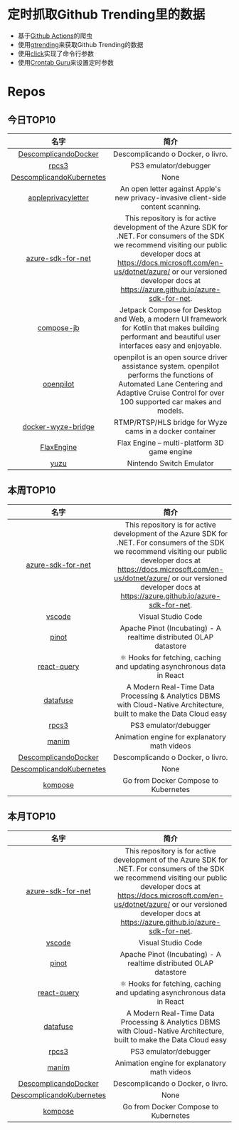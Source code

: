 # 定时抓取Github Trending里的数据
* 基于[Github Actions](https://docs.github.com/en/actions)的爬虫
* 使用[gtrending](https://github.com/hedythedev/gtrending)来获取Github Trending的数据
* 使用[click](https://github.com/pallets/click)实现了命令行参数
* 使用[Crontab Guru](https://crontab.guru/)来设置定时参数

# Repos
## 今日TOP10 
<!-- START OF DAILY_TOP10_REPOS -->
| 名字 | 简介 |
| :----: | :----: |
| [DescomplicandoDocker](https://github.com/badtuxx/DescomplicandoDocker) | Descomplicando o Docker, o livro. |
| [rpcs3](https://github.com/RPCS3/rpcs3) | PS3 emulator/debugger |
| [DescomplicandoKubernetes](https://github.com/badtuxx/DescomplicandoKubernetes) | None |
| [appleprivacyletter](https://github.com/nadimkobeissi/appleprivacyletter) | An open letter against Apple's new privacy-invasive client-side content scanning. |
| [azure-sdk-for-net](https://github.com/Azure/azure-sdk-for-net) | This repository is for active development of the Azure SDK for .NET. For consumers of the SDK we recommend visiting our public developer docs at https://docs.microsoft.com/en-us/dotnet/azure/ or our versioned developer docs at https://azure.github.io/azure-sdk-for-net. |
| [compose-jb](https://github.com/JetBrains/compose-jb) | Jetpack Compose for Desktop and Web, a modern UI framework for Kotlin that makes building performant and beautiful user interfaces easy and enjoyable. |
| [openpilot](https://github.com/commaai/openpilot) | openpilot is an open source driver assistance system. openpilot performs the functions of Automated Lane Centering and Adaptive Cruise Control for over 100 supported car makes and models. |
| [docker-wyze-bridge](https://github.com/mrlt8/docker-wyze-bridge) | RTMP/RTSP/HLS bridge for Wyze cams in a docker container |
| [FlaxEngine](https://github.com/FlaxEngine/FlaxEngine) | Flax Engine – multi-platform 3D game engine |
| [yuzu](https://github.com/yuzu-emu/yuzu) | Nintendo Switch Emulator |
<!-- END OF DAILY_TOP10_REPOS -->

## 本周TOP10
<!-- START OF WEEKLY_TOP10_REPOS -->
| 名字 | 简介 |
| :----: | :----: |
| [azure-sdk-for-net](https://github.com/Azure/azure-sdk-for-net) | This repository is for active development of the Azure SDK for .NET. For consumers of the SDK we recommend visiting our public developer docs at https://docs.microsoft.com/en-us/dotnet/azure/ or our versioned developer docs at https://azure.github.io/azure-sdk-for-net. |
| [vscode](https://github.com/microsoft/vscode) | Visual Studio Code |
| [pinot](https://github.com/apache/pinot) | Apache Pinot (Incubating) - A realtime distributed OLAP datastore |
| [react-query](https://github.com/tannerlinsley/react-query) | ⚛️ Hooks for fetching, caching and updating asynchronous data in React |
| [datafuse](https://github.com/datafuselabs/datafuse) | A Modern Real-Time Data Processing & Analytics DBMS with Cloud-Native Architecture, built to make the Data Cloud easy |
| [rpcs3](https://github.com/RPCS3/rpcs3) | PS3 emulator/debugger |
| [manim](https://github.com/3b1b/manim) | Animation engine for explanatory math videos |
| [DescomplicandoDocker](https://github.com/badtuxx/DescomplicandoDocker) | Descomplicando o Docker, o livro. |
| [DescomplicandoKubernetes](https://github.com/badtuxx/DescomplicandoKubernetes) | None |
| [kompose](https://github.com/kubernetes/kompose) | Go from Docker Compose to Kubernetes |
<!-- END OF WEEKLY_TOP10_REPOS -->

## 本月TOP10
<!-- START OF MONTHLY_TOP10_REPOS -->
| 名字 | 简介 |
| :----: | :----: |
| [azure-sdk-for-net](https://github.com/Azure/azure-sdk-for-net) | This repository is for active development of the Azure SDK for .NET. For consumers of the SDK we recommend visiting our public developer docs at https://docs.microsoft.com/en-us/dotnet/azure/ or our versioned developer docs at https://azure.github.io/azure-sdk-for-net. |
| [vscode](https://github.com/microsoft/vscode) | Visual Studio Code |
| [pinot](https://github.com/apache/pinot) | Apache Pinot (Incubating) - A realtime distributed OLAP datastore |
| [react-query](https://github.com/tannerlinsley/react-query) | ⚛️ Hooks for fetching, caching and updating asynchronous data in React |
| [datafuse](https://github.com/datafuselabs/datafuse) | A Modern Real-Time Data Processing & Analytics DBMS with Cloud-Native Architecture, built to make the Data Cloud easy |
| [rpcs3](https://github.com/RPCS3/rpcs3) | PS3 emulator/debugger |
| [manim](https://github.com/3b1b/manim) | Animation engine for explanatory math videos |
| [DescomplicandoDocker](https://github.com/badtuxx/DescomplicandoDocker) | Descomplicando o Docker, o livro. |
| [DescomplicandoKubernetes](https://github.com/badtuxx/DescomplicandoKubernetes) | None |
| [kompose](https://github.com/kubernetes/kompose) | Go from Docker Compose to Kubernetes |
<!-- END OF MONTHLY_TOP10_REPOS -->
